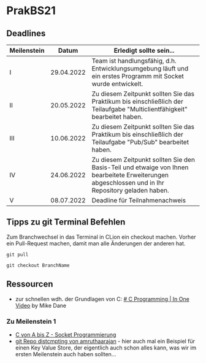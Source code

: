 # PrakBS21

## Deadlines
| Meilenstein	| Datum	| Erledigt sollte sein... |
|---|---|---|
|I | 29.04.2022	| Team ist handlungsfähig, d.h. Entwicklungsumgebung läuft und ein erstes Programm mit Socket wurde entwickelt.|
|II	| 20.05.2022 | Zu diesem Zeitpunkt sollten Sie das Praktikum bis einschließlich der Teilaufgabe "Multiclientfähigkeit" bearbeitet haben.|
|III	| 10.06.2022	| Zu diesem Zeitpunkt sollten Sie das Praktikum bis einschließlich der Teilaufgabe "Pub/Sub" bearbeitet haben.|
|IV	 | 24.06.2022	| Zu diesem Zeitpunkt sollten Sie den Basis-Teil und etwaige von Ihnen bearbeitete Erweiterungen abgeschlossen und in Ihr Repository geladen haben.|
|V	| 08.07.2022	| Deadline für Teilnahmenachweis|

## Tipps zu git Terminal Befehlen
Zum Branchwechsel in das Terminal in CLion ein checkout machen.
Vorher ein Pull-Request machen, damit man alle Änderungen der anderen hat.
```
git pull

git checkout BranchName
```


## Ressourcen
- zur schnellen wdh. der Grundlagen von C: [# C Programming | In One Video](https://www.youtube.com/watch?v=3lQEunpmtRA) by Mike Dane

### Zu Meilenstein 1
- [C von A bis Z - Socket Programmierung](https://openbook.rheinwerk-verlag.de/c_von_a_bis_z/025_c_netzwerkprogrammierung_004.htm#mj50a66f07dc78c522bbc8a31b18c366a8)
- [git Repo distcmpting von amruthaarajan](https://github.com/amruthaarajan/distcmpting) - hier auch mal ein Beispiel für einen Key Value Store, der eigentlich auch schon alles kann, was wir im ersten Meilenstein auch haben sollten...

